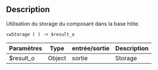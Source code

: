 ## Description
Utilisation du storage du composant dans la base hôte.

```4d
cwStorage ( ) -> $result_o
```

| Paramètres     | Type   | entrée/sortie | Description |
| -------------- | ------ | ------------- | ----------- |
| $result_o      | Object | sortie        | Storage     |